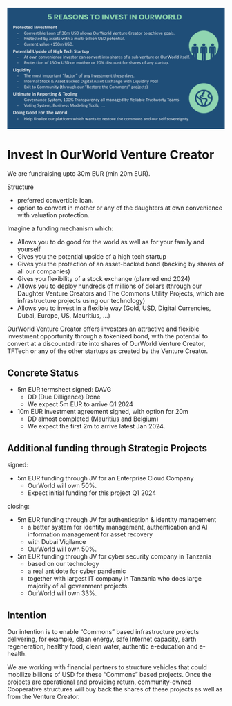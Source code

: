 ![](img/5_reasons_invest.png)



# Invest In OurWorld Venture Creator

We are fundraising upto 30m EUR (min 20m EUR).

Structure

- preferred convertible loan.
- option to convert in mother or any of the daughters at own convenience with valuation protection.

Imagine a funding mechanism which:

* Allows you to do good for the world as well as for your family and yourself
* Gives you the potential upside of a high tech startup
* Gives you the protection of an asset-backed bond (backing by shares of all our companies) 
* Gives you flexibility of a stock exchange (planned end 2024)
* Allows you to deploy hundreds of millions of dollars (through our Daughter Venture Creators and The Commons Utility Projects, which are infrastructure projects using our technology)
* Allows you to invest in a flexible way (Gold, USD, Digital Currencies, Dubai, Europe, US, Mauritius, …)


OurWorld Venture Creator offers investors an attractive and flexible investment opportunity through a tokenized bond, with the potential to convert at a discounted rate into shares of OurWorld Venture Creator, TFTech or any of the other startups as created by the Venture Creator.

## Concrete Status

- 5m EUR termsheet signed: DAVG
  - DD (Due Dilligence) Done
  - We expect 5m EUR to arrive Q1 2024
- 10m EUR investment agreement signed, with option for 20m
  - DD almost completed (Mauritius and Belgium)
  - We expect the first 2m to arrive latest Jan 2024.

## Additional funding through Strategic Projects

signed:

- 5m EUR funding through JV for an Enterprise Cloud Company 
  - OurWorld will own 50%.
  - Expect initial funding for this project Q1 2024

closing:

- 5m EUR funding through JV for authentication & identity management
  - a better system for identity management, authentication and AI information management for asset recovery
  - with Dubai Vigilance
  - OurWorld will own 50%.
- 5m EUR funding through JV for cyber security company in Tanzania
  - based on our technology
  - a real antidote for cyber pandemic
  - together with largest IT company in Tanzania who does large majority of all government projects.
  - OurWorld will own 33%.

## Intention

Our intention is to enable “Commons” based infrastructure projects delivering, for example, clean energy, safe Internet capacity, earth regeneration, healthy food, clean water, authentic e-education and e-health. 

We are working with financial partners to structure vehicles that could mobilize billions of USD for these “Commons” based projects. Once the projects are operational and providing return, community-owned Cooperative structures will buy back the shares of these projects as well as from the Venture Creator. 
